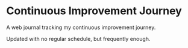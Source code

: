 # Continuous Improvement Journey

A web journal tracking my continuous improvement journey.

Updated with no regular schedule, but frequently enough.
